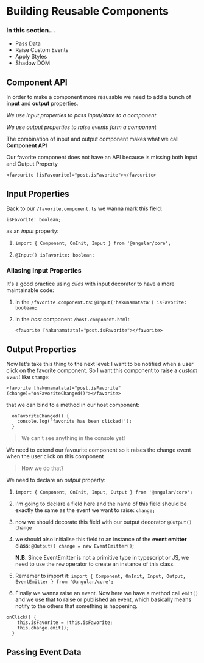 # Building Reusable Components

### In this section...

- Pass Data
- Raise Custom Events
- Apply Styles
- Shadow DOM

## Component API	

In order to make a component more resusable we need to add a bunch of **input** and **output** properties.

*We use input properties to pass input/state to a component*

*We use output properties to raise events form a component*

The combination of input and output component makes what we call **Component API**

Our favorite component does not have an API because is missing both Input and Output Property

```
<favourite [isFavourite]="post.isFavorite"></favourite>
```

## Input Properties
Back to our `/favorite.component.ts` we wanna mark this field:

```
isFavorite: boolean;
```
as an *input* property:


1. `import { Component, OnInit, Input } from '@angular/core';`

2. `@Input() isFavorite: boolean;`

### Aliasing Input Properties
It's a good practice using *alias* with input decorator to have a more maintainable code:

1. In the `/favorite.component.ts`: 
	`@Input('hakunamatata') isFavorite: boolean;`

2. In the *host* component `/host.component.html`:
 
	```
	<favorite [hakunamatata]="post.isFavorite"></favorite>
	```
 
## Output Properties
Now let's take this thing to the next level: I want to be notified when a user click on the favorite component. So I want this component to raise a *custom event* like `change`:
```
<favorite [hakunamatata]="post.isFavorite" (change)="onFavoriteChanged()"></favorite>
```
that we can bind to a method in our host component:

```
  onFavoriteChanged() {
    console.log('favorite has been clicked!');
  }
```

> We can't see anything in the console yet!

We need to extend our favourite component so it raises the change event when the user click on this component

> How we do that?

We need to declare an *output* property:

1. `import { Component, OnInit, Input, Output } from '@angular/core';`

2. I'm going to declare a field here and the name of this field should be exactly the same as the event we want to raise: `change;`

3. now we should decorate this field with our output decorator `@Output() change`

4. we should also initialise this field to an instance of the **event emitter** class: `@Output() change = new EventEmitter()`;

	**N.B.** Since EventEmitter is not a primitive type in typescript or JS, we need to use the `new` operator to create an instance of this class.

5. Rememer to import it: `import { Component, OnInit, Input, Output, EventEmitter } from '@angular/core';`

6. Finally we wanna raise an event. Now here we have a method call `emit()` and we use that to raise or published an event, which basically means notify to the others that something is happening.
 
```
onClick() {
	this.isFavorite = !this.isFavorite;
	this.change.emit();
  }
```
  

## Passing Event Data
